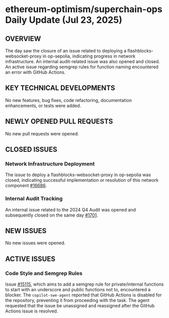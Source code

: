 # ethereum-optimism/superchain-ops Daily Update (Jul 23, 2025)
## OVERVIEW 
The day saw the closure of an issue related to deploying a flashblocks-websocket-proxy in op-sepolia, indicating progress in network infrastructure. An internal audit-related issue was also opened and closed. An active issue regarding semgrep rules for function naming encountered an error with GitHub Actions.

## KEY TECHNICAL DEVELOPMENTS
No new features, bug fixes, code refactoring, documentation enhancements, or tests were added.

## NEWLY OPENED PULL REQUESTS
No new pull requests were opened.

## CLOSED ISSUES
### Network Infrastructure Deployment
The issue to deploy a flashblocks-websocket-proxy in op-sepolia was closed, indicating successful implementation or resolution of this network component [#16686](https://github.com/ethereum-optimism/superchain-ops/issues/16686).

### Internal Audit Tracking
An internal issue related to the 2024 Q4 Audit was opened and subsequently closed on the same day [#1701](https://github.com/ethereum-optimism/superchain-ops/issues/1701).

## NEW ISSUES
No new issues were opened.

## ACTIVE ISSUES
### Code Style and Semgrep Rules
Issue [#15115](https://github.com/ethereum-optimism/superchain-ops/issues/15115), which aims to add a semgrep rule for private/internal functions to start with an underscore and public functions not to, encountered a blocker. The `copilot-swe-agent` reported that GitHub Actions is disabled for the repository, preventing it from proceeding with the task. The agent requested that the issue be unassigned and reassigned after the GitHub Actions issue is resolved.